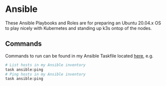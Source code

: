 # Ansible

These Ansible Playbooks and Roles are for preparing an Ubuntu 20.04.x OS to play nicely with Kubernetes and standing up k3s ontop of the nodes.

## Commands

Commands to run can be found in my Ansible Taskfile located [here](https://github.com/onedr0p/home-cluster/blob/main/.taskfiles/Taskfile_ansible.yml), e.g.

```bash
# List hosts in my Ansible inventory
task ansible:ping
# Ping hosts in my Ansible inventory
task ansible:ping
```
